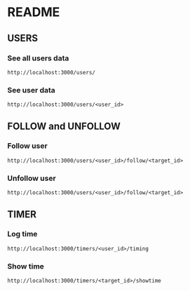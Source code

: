 # README

## USERS
### See all users data
`http://localhost:3000/users/`
### See user data
`http://localhost:3000/users/<user_id>`

## FOLLOW and UNFOLLOW
### Follow user
`http://localhost:3000/users/<user_id>/follow/<target_id>`
### Unfollow user
`http://localhost:3000/users/<user_id>/follow/<target_id>`

## TIMER
### Log time
`http://localhost:3000/timers/<user_id>/timing`
### Show time
`http://localhost:3000/timers/<target_id>/showtime`
